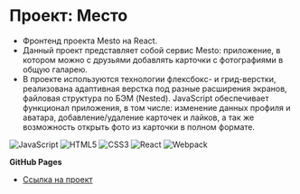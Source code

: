 # Проект: Место

* Фронтенд проекта Mesto на React.
* Данный проект представляет собой сервис Mesto: приложение, в котором можно с друзьями добавлять карточки с фотографиями в общую галарею.
* В проекте используются технологии флексбокс- и грид-верстки, реализована адаптивная верстка под разные расширения экранов, файловая структура по БЭМ (Nested). JavaScript обеспечивает функционал приложения, в том числе: изменение данных профиля и аватара, добавление/удаление карточек и лайков, а так же возможность открыть фото из карточки в полном формате.

![JavaScript](https://img.shields.io/badge/javascript-%23323330.svg?style=for-the-badge&logo=javascript&logoColor=%23F7DF1E) ![HTML5](https://img.shields.io/badge/html5-%23E34F26.svg?style=for-the-badge&logo=html5&logoColor=white) ![CSS3](https://img.shields.io/badge/css3-%231572B6.svg?style=for-the-badge&logo=css3&logoColor=white) ![React](https://img.shields.io/badge/react-%2320232a.svg?style=for-the-badge&logo=react&logoColor=%2361DAFB) ![Webpack](https://img.shields.io/badge/webpack-%238DD6F9.svg?style=for-the-badge&logo=webpack&logoColor=black)

**GitHub Pages**

* [Ссылка на проект](https://margoshabanova.github.io/mesto/index.html)

